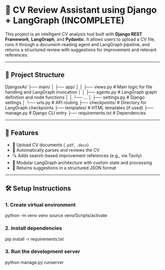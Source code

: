 
# 🧠 CV Review Assistant using Django + LangGraph (INCOMPLETE)

This project is an intelligent CV analysis tool built with **Django REST Framework**, **LangGraph**, and **Pydantic**. It allows users to upload a CV file, runs it through a document-reading agent and LangGraph pipeline, and returns a structured review with suggestions for improvement and relevant references.

---

## 📁 Project Structure

DjangoxAi/
├── main/
│ ├── app/
│ │ ├── views.py # Main logic for file handling and LangGraph invocation
│ │ ├── agents.py # LangGraph graph definition and node functions
│ │ └── ...
│ ├── settings.py # Django settings
│ └── urls.py # API routing
├── checkpoints/ # Directory for LangGraph checkpoints
├── templates/ # HTML templates (if used)
├── manage.py # Django CLI entry
├── requirements.txt # Dependencies


---

## 🚀 Features

- 📄 Upload CV documents (`.pdf`, `.docx`)
- 🧠 Automatically parses and reviews the CV
- 🔍 Adds search-based improvement references (e.g., via Tavily)
- 🧩 Modular LangGraph architecture with custom state and processing
- 🧾 Returns suggestions in a structured JSON format

---

## 🛠️ Setup Instructions

### 1. Create virtual environment
python -m venv venv
source venv/Scripts/activate
### 2. Install dependencies
pip install -r requirements.txt
### 3. Run the development server
python manage.py runserver
